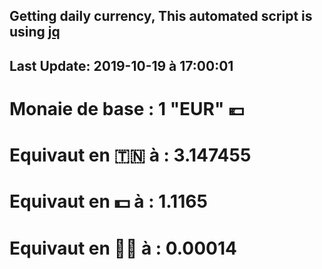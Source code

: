 ## Getting daily currency, This automated script is using [jq](https://stedolan.github.io/jq/)
## Last Update:  2019-10-19 à 17:00:01
 # Monaie de base : 1 "EUR" 💶 
 # Equivaut en 🇹🇳 à :  3.147455 
 # Equivaut en 💵 à : 1.1165
 # Equivaut en 🐱‍💻 à :  0.00014
